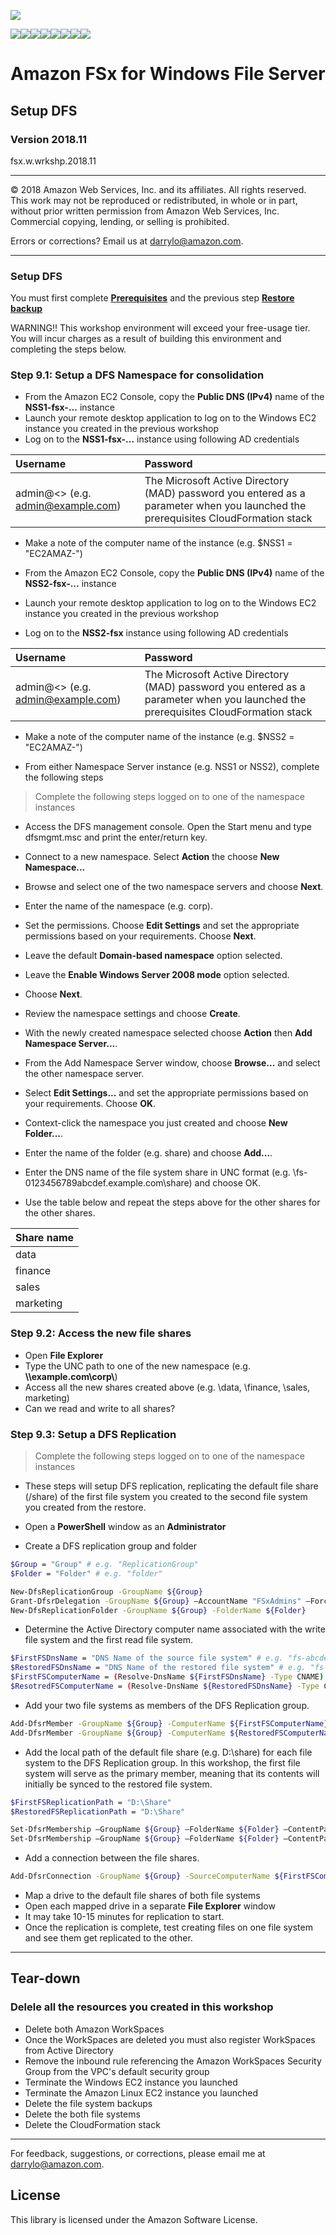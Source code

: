 ![](https://s3.amazonaws.com/aws-us-east-1/tutorial/AWS_logo_PMS_300x180.png)

![](https://s3.amazonaws.com/aws-us-east-1/tutorial/100x100_benefit_available.png)![](https://s3.amazonaws.com/aws-us-east-1/tutorial/100x100_benefit_ingergration.png)![](https://s3.amazonaws.com/aws-us-east-1/tutorial/100x100_benefit_ecryption-lock.png)![](https://s3.amazonaws.com/aws-us-east-1/tutorial/100x100_benefit_fully-managed.png)![](https://s3.amazonaws.com/aws-us-east-1/tutorial/100x100_benefit_lowcost-affordable.png)![](https://s3.amazonaws.com/aws-us-east-1/tutorial/100x100_benefit_performance.png)![](https://s3.amazonaws.com/aws-us-east-1/tutorial/100x100_benefit_scalable.png)![](https://s3.amazonaws.com/aws-us-east-1/tutorial/100x100_benefit_storage.png)

# **Amazon FSx for Windows File Server**

## Setup DFS

### Version 2018.11

fsx.w.wrkshp.2018.11

---

© 2018 Amazon Web Services, Inc. and its affiliates. All rights reserved. This work may not be  reproduced or redistributed, in whole or in part, without prior written permission from Amazon Web Services, Inc. Commercial copying, lending, or selling is prohibited.

Errors or corrections? Email us at [darrylo@amazon.com](mailto:darrylo@amazon.com).

---

### Setup DFS

You must first complete [**Prerequisites**](../0-prerequisites) and the previous step [**Restore backup**](../7-restore-backup)

WARNING!! This workshop environment will exceed your free-usage tier. You will incur charges as a result of building this environment and completing the steps below.

### Step 9.1: Setup a DFS Namespace for consolidation

- From the Amazon EC2 Console, copy the **Public DNS (IPv4)** name of the **NSS1-fsx-...** instance
- Launch your remote desktop application to log on to the Windows EC2 instance you created in the previous workshop
- Log on to the **NSS1-fsx-...** instance using following AD credentials

| Username | Password |
| :--- | :--- 
| admin@<<directory>> (e.g. admin@example.com) | The Microsoft Active Directory (MAD) password you entered as a parameter when you launched the prerequisites CloudFormation stack|

- Make a note of the computer name of the instance (e.g. $NSS1 = "EC2AMAZ-")

- From the Amazon EC2 Console, copy the **Public DNS (IPv4)** name of the **NSS2-fsx-...** instance
- Launch your remote desktop application to log on to the Windows EC2 instance you created in the previous workshop
- Log on to the **NSS2-fsx** instance using following AD credentials

| Username | Password |
| :--- | :--- 
| admin@<<directory>> (e.g. admin@example.com) | The Microsoft Active Directory (MAD) password you entered as a parameter when you launched the prerequisites CloudFormation stack|

- Make a note of the computer name of the instance (e.g. $NSS2 = "EC2AMAZ-")

- From either Namespace Server instance (e.g. NSS1 or NSS2), complete the following steps

> Complete the following steps logged on to one of the namespace instances

- Access the DFS management console. Open the Start menu and type dfsmgmt.msc and print the enter/return key.

- Connect to a new namespace. Select **Action** the choose **New Namespace...**

- Browse and select one of the two namespace servers and choose **Next**.

- Enter the name of the namespace (e.g. corp).

- Set the permissions. Choose **Edit Settings** and set the appropriate permissions based on your requirements. Choose **Next**.

- Leave the default **Domain-based namespace** option selected. 

- Leave the **Enable Windows Server 2008 mode** option selected. 

- Choose **Next**.

- Review the namespace settings and choose **Create**.

- With the newly created namespace selected choose **Action** then **Add Namespace Server...**.

- From the Add Namespace Server window, choose **Browse...** and select the other namespace server.

- Select **Edit Settings...** and set the appropriate permissions based on your requirements. Choose **OK**.

- Context-click the namespace you just created and choose **New Folder...**.

- Enter the name of the folder (e.g. share) and choose **Add...**.

- Enter the DNS name of the file system share in UNC format (e.g. \\fs-0123456789abcdef.example.com\share) and choose OK.

- Use the table below and repeat the steps above for the other shares for the other shares. 

| Share name |
| :--- |
| data |
| finance |
| sales |
| marketing |

### Step 9.2: Access the new file shares

- Open **File Explorer**
- Type the UNC path to one of the new namespace (e.g. **\\\\example.com\corp\\**)
- Access all the new shares created above (e.g. \data, \finance, \sales, marketing)
- Can we read and write to all shares?

### Step 9.3: Setup a DFS Replication

> Complete the following steps logged on to one of the namespace instances

- These steps will setup DFS replication, replicating the default file share (/share) of the first file system you created to the second file system you created from the restore.

- Open a **PowerShell** window as an **Administrator**

- Create a DFS replication group and folder

```sh
$Group = "Group" # e.g. "ReplicationGroup"
$Folder = "Folder" # e.g. "folder"

New-DfsReplicationGroup -GroupName ${Group}
Grant-DfsrDelegation -GroupName ${Group} –AccountName "FSxAdmins" –Force
New-DfsReplicationFolder -GroupName ${Group} -FolderName ${Folder}

```


- Determine the Active Directory computer name associated with the write file system and the first read file system.

```sh
$FirstFSDnsName = "DNS Name of the source file system" # e.g. "fs-abcdef0123456789.example.com"
$RestoredFSDnsName = "DNS Name of the restored file system" # e.g. "fs-0123456789abcdef.example.com"
$FirstFSComputerName = (Resolve-DnsName ${FirstFSDnsName} -Type CNAME).NameHost
$ResotredFSComputerName = (Resolve-DnsName ${RestoredFSDnsName} -Type CNAME).NameHost

```


- Add your two file systems as members of the DFS Replication group.

```sh
Add-DfsrMember -GroupName ${Group} -ComputerName ${FirstFSComputerName}
Add-DfsrMember -GroupName ${Group} -ComputerName ${RestoredFSComputerName}

```


- Add the local path of the default file share (e.g. D:\share) for each file system to the DFS Replication group. In this workshop, the first file system will serve as the primary member, meaning that its contents will initially be synced to the restored file system.



```sh
$FirstFSReplicationPath = "D:\Share"
$RestoredFSReplicationPath = "D:\Share"

Set-DfsrMembership –GroupName ${Group} –FolderName ${Folder} –ContentPath ${FirstFSReplicationPath} –ComputerName ${FirstFSComputerName} –PrimaryMember $True -Force
Set-DfsrMembership –GroupName ${Group} –FolderName ${Folder} –ContentPath ${RestoredFSReplicationPath} –ComputerName ${RestoredFSComputerName} –PrimaryMember $False -Force

```


- Add a connection between the file shares.

```sh
Add-DfsrConnection -GroupName ${Group} -SourceComputerName ${FirstFSComputerName} -DestinationComputerName ${RestoredFSComputerName}
```

- Map a drive to the default file shares of both file systems
- Open each mapped drive in a separate **File Explorer** window
- It may take 10-15 minutes for replication to start.
- Once the replication is complete, test creating files on one file system and see them get replicated to the other.


---
## Tear-down
### Delele all the resources you created in this workshop

- Delete both Amazon WorkSpaces
- Once the WorkSpaces are deleted you must also register WorkSpaces from Active Directory
- Remove the inbound rule referencing the Amazon WorkSpaces Security Group from the VPC's default security group
- Terminate the Windows EC2 instance you launched
- Terminate the Amazon Linux EC2 instance you launched
- Delete the file system backups
- Delete the both file systems
- Delete the CloudFormation stack
---

For feedback, suggestions, or corrections, please email me at [darrylo@amazon.com](mailto:darrylo@amazon.com).

## License

This library is licensed under the Amazon Software License.

